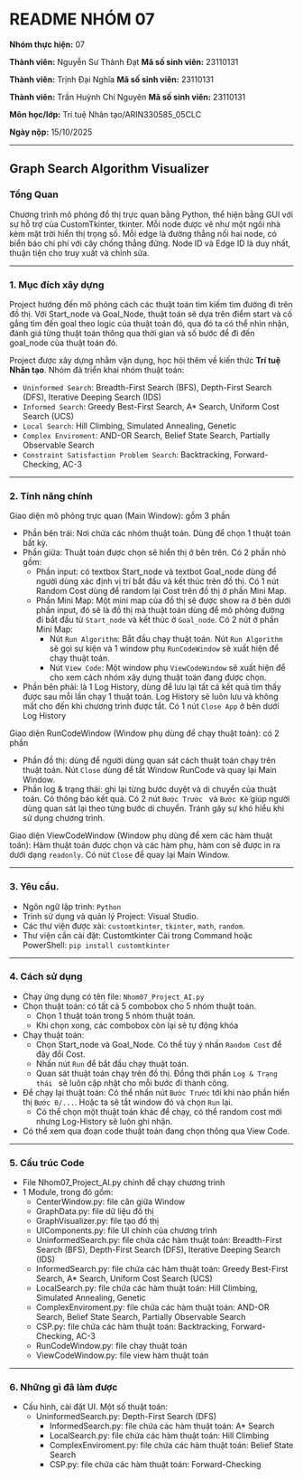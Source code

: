 # README NHÓM 07
**Nhóm thực hiện:** 07

**Thành viên:** Nguyễn Sư Thành Đạt
**Mã số sinh viên:** 23110131

**Thành viên:** Trịnh Đại Nghĩa
**Mã số sinh viên:** 23110131

**Thành viên:** Trần Huỳnh Chí Nguyên
**Mã số sinh viên:** 23110131


**Môn học/lớp:** Trí tuệ Nhân tạo/ARIN330585_05CLC

**Ngày nộp:** 15/10/2025

---
## Graph Search Algorithm Visualizer


### Tổng Quan

Chương trình mô phỏng đồ thị trực quan bằng Python, thể hiện bằng GUI với sự hỗ trợ của CustomTkinter, tkinter. Mỗi node được vẽ như một ngôi nhà kèm mặt trời hiển thị trọng số. Mỗi edge là đường thẳng nối hai node, có biển báo chi phí với cây chống thẳng đứng. Node ID và Edge ID là duy nhất, thuận tiện cho truy xuất và chỉnh sửa.

---

### 1. Mục đích xây dựng

Project hướng đến mô phỏng cách các thuật toán tìm kiếm tìm đường đi trên đồ thị. Với Start_node và Goal_Node, thuật toán sẽ dựa trên điểm start và cố gắng tìm đến goal theo logic của thuật toán đó, qua đó ta có thể nhìn nhận, đánh giá từng thuật toán thông qua thời gian và số bước để đi đến goal_node của thuật toán đó.

Project được xây dựng nhằm vận dụng, học hỏi thêm về kiến thức **Trí tuệ Nhân tạo**. Nhóm đã triển khai nhóm thuật toán: 
  - `Uninformed Search`: Breadth-First Search (BFS), Depth-First Search (DFS), Iterative Deeping Search (IDS)
  - `Informed Search`: Greedy Best-First Search, A* Search, Uniform Cost Search (UCS)
  - `Local Search`: Hill Climbing, Simulated Annealing, Genetic
  - `Complex Enviroment`: AND-OR Search, Belief State Search, Partially Observable Search
  - `Constraint Satisfaction Problem Search`: Backtracking, Forward-Checking, AC-3

---

### 2. Tính năng chính
Giao diện mô phỏng trực quan (Main Window): gồm 3 phần
  - Phần bên trái: Nơi chứa các nhóm thuật toán. Dùng để chọn 1 thuật toán bất kỳ.
  - Phần giữa: Thuật toán được chọn sẽ hiển thị ở bên trên. Có 2 phần nhỏ gồm:
    - Phần input: có textbox Start_node và textbot Goal_node dùng để người dùng xác định vị trí bắt đầu và kết thúc trên đồ thị. Có 1 nút Random Cost dùng để random lại Cost trên đồ thị ở phần Mini Map.
    - Phần Mini Map: Một mini map của đồ thị sẽ được show ra ở bên dưới phần input, đó sẽ là đồ thị mà thuật toán dùng để mô phỏng đường đi bắt đầu từ `Start_node` và kết thúc ở `Goal_node`. Có 2 nút ở phần Mini Map:
      - Nút `Run Algorithm`: Bắt đầu chạy thuật toán. Nút `Run Algorithm` sẽ gọi sự kiện và 1 window phụ `RunCodeWindow` sẽ xuất hiện để chạy thuật toán.
      - Nút `View Code`: Một window phụ `ViewCodeWindow` sẽ xuất hiện để cho xem cách nhóm xây dựng thuật toán đang được chọn.
  - Phần bên phải: là 1 Log History, dùng để lưu lại tất cả kết quả tìm thấy được sau mỗi lần chạy 1 thuật toán. Log History sẽ luôn lưu và không mất cho đến khi chương trình được tắt. Có 1 nút `Close App` ở bên dưới Log History

Giao diện RunCodeWindow (Window phụ dùng để chạy thuật toán): có 2 phần
  - Phần đồ thị: dùng để người dùng quan sát cách thuật toán chạy trên thuật toán. Nút `Close` dùng để tắt Window RunCode và quay lại Main Window.
  - Phần log & trạng thái: ghi lại từng bước duyệt và di chuyển của thuật toán. Có thông báo kết quả. Có 2 nút `Bước Trước ` và ` Bước Kế ` giúp người dùng quan sát lại theo từng bước di chuyển. Tránh gây sự khó hiểu khi sử dụng chương trình.

Giao diện ViewCodeWindow (Window phụ dùng để xem các hàm thuật toán): Hàm thuật toán được chọn và các hàm phụ, hàm con sẽ được in ra dưới dạng `readonly`. Có nút `Close` để quay lại Main Window.

---

### 3. Yêu cầu.
- Ngôn ngữ lập trình: `Python`
- Trình sử dụng và quản lý Project: Visual Studio.
- Các thư viện được xài: `customtkinter`, `tkinter`, `math`, `random`.
- Thư viện cần cài đặt: Customtkinter
    Cài trong Command hoặc PowerShell: `pip install customtkinter`

---

### 4. Cách sử dụng

- Chạy ứng dụng có tên file: `Nhom07_Project_AI.py`
- Chọn thuật toán: có tất cả 5 combobox cho 5 nhóm thuật toán.
  - Chọn 1 thuật toán trong 5 nhóm thuật toán.
  - Khi chọn xong, các combobox còn lại sẽ tự động khóa
- Chạy thuật toán:
  - Chọn Start_node và Goal_Node. Có thể tùy ý nhấn `Random Cost` để đây đổi Cost. 
  - Nhấn nút `Run` để bắt đầu chạy thuật toán.
  - Quan sát thuật toán chạy trên đồ thị. Đồng thời phần `Log & Trạng thái ` sẽ luôn cập nhật cho mỗi bước đi thành công.
- Để chạy lại thuật toán: Có thể nhấn nút ` Bước Trước ` tới khi nào phần hiển thị ` Bước 0/... `. Hoặc ta sẽ tắt window đó và chọn `Run` lại.
    -  Có thể chọn một thuật toán khác để chạy, có thể random cost mới nhưng Log-History sẽ luôn ghi nhận.
- Có thể xem qua đoạn code thuật toán đang chọn thông qua View Code.

---

### 5. Cấu trúc Code

- File Nhom07_Project_AI.py chính để chạy chương trình
- 1 Module, trong đó gồm:
    - CenterWindow.py: file căn giữa Window
    - GraphData.py: file dữ liệu đồ thị
    - GraphVisualizer.py: file tạo đồ thị
    - UIComponents.py: file UI chính của chương trình
    - UninformedSearch.py: file chứa các hàm thuật toán: Breadth-First Search (BFS), Depth-First Search (DFS), Iterative Deeping Search (IDS)
    - InformedSearch.py: file chứa các hàm thuật toán: Greedy Best-First Search, A* Search, Uniform Cost Search (UCS)
    - LocalSearch.py: file chứa các hàm thuật toán: Hill Climbing, Simulated Annealing, Genetic
    - ComplexEnviroment.py: file chứa các hàm thuật toán: AND-OR Search, Belief State Search, Partially Observable Search
    - CSP.py: file chứa các hàm thuật toán: Backtracking, Forward-Checking, AC-3
    - RunCodeWindow.py: file chạy thuật toán
    - ViewCodeWindow.py: file view hàm thuật toán
      
---

### 6. Những gì đã làm được

- Cấu hình, cài đặt UI. Một số thuật toán:
  - UninformedSearch.py: Depth-First Search (DFS)
    - InformedSearch.py: file chứa các hàm thuật toán: A* Search
    - LocalSearch.py: file chứa các hàm thuật toán: Hill Climbing
    - ComplexEnviroment.py: file chứa các hàm thuật toán: Belief State Search
    - CSP.py: file chứa các hàm thuật toán: Forward-Checking


